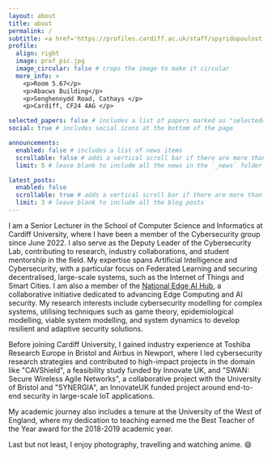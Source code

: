 ```yaml
---
layout: about
title: about
permalink: /
subtitle: <a href='https://profiles.cardiff.ac.uk/staff/spyridopoulost'>Cardiff University, Cardiff, UK</a>
profile:
  align: right
  image: prof_pic.jpg
  image_circular: false # crops the image to make it circular
  more_info: >
    <p>Room 5.67</p>
    <p>Abacws Building</p>
    <p>Senghennydd Road, Cathays </p>
    <p>Cardiff, CF24 4AG </p>

selected_papers: false # includes a list of papers marked as "selected={true}"
social: true # includes social icons at the bottom of the page

announcements:
  enabled: false # includes a list of news items
  scrollable: false # adds a vertical scroll bar if there are more than 3 news items
  limit: 5 # leave blank to include all the news in the `_news` folder

latest_posts:
  enabled: false
  scrollable: true # adds a vertical scroll bar if there are more than 3 new posts items
  limit: 3 # leave blank to include all the blog posts
---
```


I am a Senior Lecturer in the School of Computer Science and Informatics at Cardiff University, where I have been a member of the Cybersecurity group since June 2022. I also serve as the Deputy Leader of the Cybersecurity Lab, contributing to research, industry collaborations, and student mentorship in the field. My expertise spans Artificial Intelligence and Cybersecurity, with a particular focus on Federated Learning and securing decentralised, large-scale systems, such as the Internet of Things and Smart Cities. I am also a member of the <a href='https://edgeaihub.co.uk'>National Edge AI Hub</a>, a collaborative initiative dedicated to advancing Edge Computing and AI security. My research interests include cybersecurity modelling for complex systems, utilising techniques such as game theory, epidemiological modelling, viable system modelling, and system dynamics to develop resilient and adaptive security solutions.

Before joining Cardiff University, I gained industry experience at Toshiba Research Europe in Bristol and Airbus in Newport, where I led cybersecurity research strategies and contributed to high-impact projects in the domain like "CAVShield", a feasibility study funded by Innovate UK, and "SWAN: Secure Wireless Agile Networks", a collaborative project with the University of Bristol and "SYNERGIA", an InnovateUK funded project around end-to-end security in large-scale IoT applications.

My academic journey also includes a tenure at the University of the West of England, where my dedication to teaching earned me the Best Teacher of the Year award for the 2018-2019 academic year.

Last but not least, I enjoy photography, travelling and watching anime. :smile: